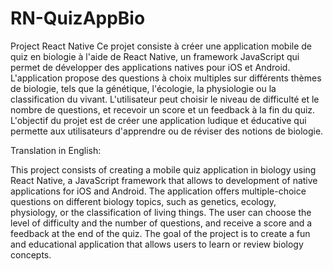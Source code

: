 # RN-QuizAppBio
Project React Native
Ce projet consiste à créer une application mobile de quiz en biologie à l'aide de React Native, un framework JavaScript qui permet de développer des applications natives pour iOS et Android.
L'application propose des questions à choix multiples sur différents thèmes de biologie, tels que la génétique, l'écologie, la physiologie ou la classification du vivant. 
L'utilisateur peut choisir le niveau de difficulté et le nombre de questions, et recevoir un score et un feedback à la fin du quiz. L'objectif du projet est de créer une application ludique et éducative qui permette aux utilisateurs d'apprendre ou de réviser des notions de biologie.

Translation in English:

This project consists of creating a mobile quiz application in biology using React Native, a JavaScript framework that allows to development of native applications for iOS and Android. 
The application offers multiple-choice questions on different biology topics, such as genetics, ecology, physiology, or the classification of living things. The user can choose the level of difficulty and the number of questions, and receive a score and a feedback at the end of the quiz.
The goal of the project is to create a fun and educational application that allows users to learn or review biology concepts.

